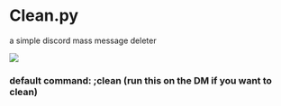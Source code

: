 # Clean.py
a simple discord mass message deleter

![](https://i.imgur.com/p9PBhFR.png)

### default command: ;clean (run this on the DM if you want to clean)
